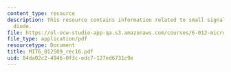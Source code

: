 ```yaml
---
content_type: resource
description: This resource contains information related to small signal model of p-n
  diode.
file: https://ol-ocw-studio-app-qa.s3.amazonaws.com/courses/6-012-microelectronic-devices-and-circuits-spring-2009/84da02c249460f3cedc7127ed6731c9e_MIT6_012S09_rec16.pdf
file_type: application/pdf
resourcetype: Document
title: MIT6_012S09_rec16.pdf
uid: 84da02c2-4946-0f3c-edc7-127ed6731c9e
---
```

